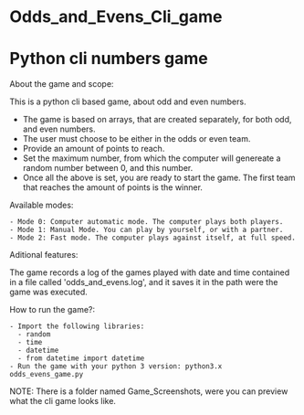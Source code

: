 # Odds_and_Evens_Cli_game

# Python cli numbers game

About the game and scope:

This is a python cli based game, about odd and even numbers. 

- The game is based on arrays, that are created separately, for both odd, and even numbers.
- The user must choose to be either in the odds or even team. 
- Provide an amount of points to reach.
- Set the maximum number, from which the computer will genereate a random number between 0, and this number.
- Once all the above is set, you are ready to start the game. The first team that reaches the amount of points is the winner.

Available modes:

    - Mode 0: Computer automatic mode. The computer plays both players.
    - Mode 1: Manual Mode. You can play by yourself, or with a partner.  
    - Mode 2: Fast mode. The computer plays against itself, at full speed.
  
Aditional features:

  The game records a log of the games played with date and time contained in a file called 'odds_and_evens.log', and it saves it in the path were the game   was executed.  
  
How to run the game?: 

    - Import the following libraries:
      - random
      - time
      - datetime
      - from datetime import datetime
    - Run the game with your python 3 version: python3.x odds_evens_game.py
    
NOTE: There is a folder named Game_Screenshots, were you can preview what the cli game looks like.
